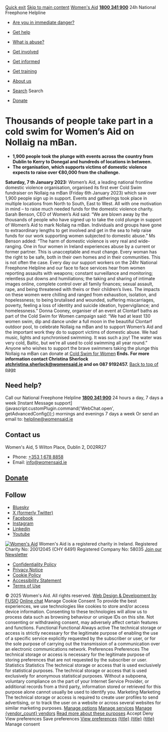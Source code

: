 [Quick exit](https://www.womensaid.ie/get-informed/news-events/media-releases/thousands-of-people-take-part-in-a-cold-swim-for-womens-aid/#exit)
[Skip to main content](https://www.womensaid.ie/get-informed/news-events/media-releases/thousands-of-people-take-part-in-a-cold-swim-for-womens-aid/#pagecontent "Skip to main content")
[Women's Aid](https://www.womensaid.ie/)
**[1800 341 900](tel:1800341900)** 24h National Freephone Helpline
  * [Are you in immediate danger?](https://www.womensaid.ie/are-you-in-immediate-danger/)
  * [Get help](https://www.womensaid.ie/get-help/)
  * [What is abuse?](https://www.womensaid.ie/what-is-abuse/)
  * [Get involved](https://www.womensaid.ie/get-involved/)
  * [Get informed](https://www.womensaid.ie/get-informed/)
  * [Get training](https://www.womensaid.ie/get-training/)
  * [About us](https://www.womensaid.ie/about-us/)


  * [Search](https://www.womensaid.ie/get-informed/news-events/media-releases/thousands-of-people-take-part-in-a-cold-swim-for-womens-aid/)
Search
  * [Donate](https://www.womensaid.ie/get-involved/donate/)


# Thousands of people take part in a cold swim for Women’s Aid on Nollaig na mBan.
  * **1,900 people took the plunge with events across the country from Dublin to Kerry to Donegal and hundreds of locations in between.**
  * **The organisation, which supports victims of domestic violence expects to raise over €80,000 from the challenge.**


**Saturday, 7 th January 2023:** Women’s Aid, a leading national frontline domestic violence organisation, organised its first ever Cold Swim fundraiser on Nollaig na mBan (Friday 6th January 2023) which saw over 1,900 people sign up in support. Events and gatherings took place in multiple locations from North to South, East to West. All with one motivation in mind – to raise much needed funds for the domestic violence charity. 
Sarah Benson, CEO of Women’s Aid said:
“We are blown away by the thousands of people who have signed up to take the cold plunge in support of Women’s Aid to mark Nollaig na mBan. Individuals and groups have gone to extraordinary lengths to get involved and get in the sea to help raise funds for our work supporting women subjected to domestic abuse.”
Ms Benson added:
“The harm of domestic violence is very real and wide-ranging. One in four women in Ireland experiences abuse by a current or former partner. This is unacceptable and must change. Every woman has the right to be safe, both in their own homes and in their communities. This is not often the case. Every day our support workers on the 24hr National Freephone Helpline and our face to face services hear from women reporting assaults with weapons; constant surveillance and monitoring; relentless put downs and humiliations; the taking and sharing of intimate images online, complete control over all family finances; sexual assault, rape, and being threatened with theirs or their children’s lives. The impacts on these women were chilling and ranged from exhaustion, isolation, and hopelessness; to being brutalised and wounded, suffering miscarriages, poverty, feeling a loss of identity and suicide ideation, hypervigilance; and homelessness.”
Donna Cooney, organiser of an event at Clontarf baths as part of the Cold Swim for Women campaign said:
“We had at least 130 women swim, dip and dance under a full moon in the beautiful Clontarf outdoor pool, to celebrate Nollaig na mBan and to support Women’s Aid and the important work they do to support victims of domestic abuse. We had music, lights and synchronised swimming. It was such a joy! The water was very cold, Baltic, but we’re all used to cold swimming all year round.”
Anyone who wishes to support the brave swimmers taking the plunge this Nollaig na mBan can donate at [Cold Swim for Women](https://www.womensaid.ie/get-involved/ways-to-fundraise/our-fitness-challenges/cold-swim-for-women/)
**Ends.**
**For more information contact Christina Sherlock atchristina.sherlock@womensaid.ie and on 087 9192457.**
[Back to top of page](https://www.womensaid.ie/get-informed/news-events/media-releases/thousands-of-people-take-part-in-a-cold-swim-for-womens-aid/#top)
## Need help?
Call our National Freephone Helpline **[1800 341 900](tel:1800341900)** 24 hours a day, 7 days a week 
[Instant Message support](javascript:customPlugin.command\('WebChat.open', getAdvancedConfig\(\)\);) mornings and evenings 7 days a week
Or send an email to: helpline@womensaid.ie
## Contact us
Women's Aid, 5 Wilton Place, Dublin 2, D02RR27
  * Phone: [+353 1 678 8858](tel:+35316788858)
  * Email: info@womensaid.ie


## [Donate](https://www.womensaid.ie/get-involved/donate/)
## Follow
  * [Bluesky](https://bsky.app/profile/womensaidireland.bsky.social)
  * [X (formerly Twitter)](https://x.com/Womens_Aid)
  * [Facebook](https://www.facebook.com/womensaid.ie)
  * [Instagram](https://www.instagram.com/womens.aid)
  * [Linkedin](https://www.linkedin.com/company/women's-aid/)
  * [Youtube](https://www.youtube.com/@womensaidireland)


[![Women's Aid](https://www.womensaid.ie/app/themes/womensaidsage9/resources/assets/img/womens-aid-logo-white.svg)](https://www.womensaid.ie/get-informed/news-events/media-releases/thousands-of-people-take-part-in-a-cold-swim-for-womens-aid/)
Women's Aid is a registered charity in Ireland.
Registered Charity No: 20012045 (CHY 6491) Registered Company No: 58035
[Join our Newsletter](https://www.womensaid.ie/get-informed/news-events/newsletter/)
  * [Confidentiality Policy](https://www.womensaid.ie/about-us/compliance/confidentiality-policy/)
  * [Privacy Notice](https://www.womensaid.ie/about-us/compliance/privacy-notice/)
  * [Cookie Policy](https://www.womensaid.ie/about-us/compliance/cookie-policy/)
  * [Accessibility Statement](https://www.womensaid.ie/about-us/compliance/accessibility-statement/)
  * [Terms of Use](https://www.womensaid.ie/about-us/compliance/terms-of-use/)


© 2025 Women's Aid. All rights reserved. [Web Design & Development by FUSIO](https://www.fusio.net/?utm_source=WomensAid&utm_medium=Website&utm_campaign=ClientLinks)
[Online chat](https://www.womensaid.ie/get-informed/news-events/media-releases/thousands-of-people-take-part-in-a-cold-swim-for-womens-aid/#chat)
Manage Cookie Consent
To provide the best experiences, we use technologies like cookies to store and/or access device information. Consenting to these technologies will allow us to process data such as browsing behaviour or unique IDs on this site. Not consenting or withdrawing consent, may adversely affect certain features and functions.
Functional Functional Always active 
The technical storage or access is strictly necessary for the legitimate purpose of enabling the use of a specific service explicitly requested by the subscriber or user, or for the sole purpose of carrying out the transmission of a communication over an electronic communications network.
Preferences Preferences
The technical storage or access is necessary for the legitimate purpose of storing preferences that are not requested by the subscriber or user.
Statistics Statistics
The technical storage or access that is used exclusively for statistical purposes. The technical storage or access that is used exclusively for anonymous statistical purposes. Without a subpoena, voluntary compliance on the part of your Internet Service Provider, or additional records from a third party, information stored or retrieved for this purpose alone cannot usually be used to identify you.
Marketing Marketing
The technical storage or access is required to create user profiles to send advertising, or to track the user on a website or across several websites for similar marketing purposes.
[Manage options](https://www.womensaid.ie/get-informed/news-events/media-releases/thousands-of-people-take-part-in-a-cold-swim-for-womens-aid/) [Manage services](https://www.womensaid.ie/get-informed/news-events/media-releases/thousands-of-people-take-part-in-a-cold-swim-for-womens-aid/) [Manage {vendor_count} vendors](https://www.womensaid.ie/get-informed/news-events/media-releases/thousands-of-people-take-part-in-a-cold-swim-for-womens-aid/) [Read more about these purposes](https://cookiedatabase.org/tcf/purposes/)
Accept Deny View preferences Save preferences [View preferences](https://www.womensaid.ie/get-informed/news-events/media-releases/thousands-of-people-take-part-in-a-cold-swim-for-womens-aid/)
[{title}](https://www.womensaid.ie/get-informed/news-events/media-releases/thousands-of-people-take-part-in-a-cold-swim-for-womens-aid/) [{title}](https://www.womensaid.ie/get-informed/news-events/media-releases/thousands-of-people-take-part-in-a-cold-swim-for-womens-aid/) [{title}](https://www.womensaid.ie/get-informed/news-events/media-releases/thousands-of-people-take-part-in-a-cold-swim-for-womens-aid/)
Manage consent
